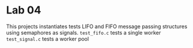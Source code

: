 # Lab 04
This projects instantiates tests LIFO and FIFO message passing structures using semaphores as signals.
`test_fifo.c` tests a single worker
`test_signal.c` tests a worker pool
